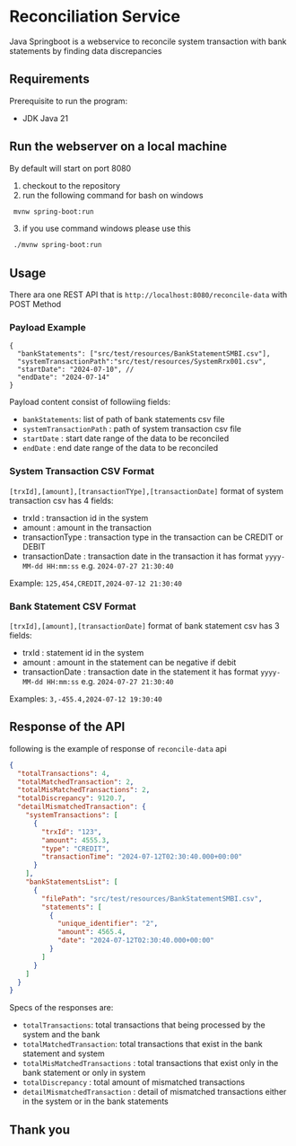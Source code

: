 # Reconciliation Service

Java Springboot is a webservice to reconcile system transaction with bank statements by finding data discrepancies 

## Requirements
Prerequisite to run the program:

- JDK Java 21

## Run the webserver on a local machine
By default will start on port 8080
1. checkout to the repository
2. run the following command for bash on windows
```bash
 mvnw spring-boot:run
```
3. if you use command windows please use this
```bash
 ./mvnw spring-boot:run
```

## Usage
There ara one REST API that is `http://localhost:8080/reconcile-data` with POST Method
### Payload Example
```
{
  "bankStatements": ["src/test/resources/BankStatementSMBI.csv"], 
  "systemTransactionPath":"src/test/resources/SystemRrx001.csv",
  "startDate": "2024-07-10", //
  "endDate": "2024-07-14"
}
```
Payload content consist of followiing fields:
- `bankStatements`: list of path of bank statements csv file
- `systemTransactionPath` : path of system transaction csv file
- `startDate` : start date range of the data to be reconciled
- `endDate` : end date range of the data to be reconciled

### System Transaction CSV Format
```[trxId],[amount],[transactionTYpe],[transactionDate]```
format of system transaction csv has 4 fields:
- trxId : transaction id in the system
- amount : amount in the transaction
- transactionType : transaction type in the transaction can be CREDIT or DEBIT
- transactionDate : transaction date in the transaction it has format `yyyy-MM-dd HH:mm:ss` e.g. `2024-07-27 21:30:40`

Example:
```125,454,CREDIT,2024-07-12 21:30:40```

### Bank Statement CSV Format
```[trxId],[amount],[transactionDate]```
format of bank statement csv has 3 fields:
- trxId : statement id in the system
- amount : amount in the statement can be negative if debit
- transactionDate : transaction date in the statement it has format `yyyy-MM-dd HH:mm:ss` e.g. `2024-07-27 21:30:40`


Examples: ```3,-455.4,2024-07-12 19:30:40 ```


## Response of the API
following is the example of response of `reconcile-data` api
```json
{
  "totalTransactions": 4, 
  "totalMatchedTransaction": 2,
  "totalMisMatchedTransactions": 2,
  "totalDiscrepancy": 9120.7,
  "detailMismatchedTransaction": {
    "systemTransactions": [
      {
        "trxId": "123",
        "amount": 4555.3,
        "type": "CREDIT",
        "transactionTime": "2024-07-12T02:30:40.000+00:00"
      }
    ],
    "bankStatementsList": [
      {
        "filePath": "src/test/resources/BankStatementSMBI.csv",
        "statements": [
          {
            "unique_identifier": "2",
            "amount": 4565.4,
            "date": "2024-07-12T02:30:40.000+00:00"
          }
        ]
      }
    ]
  }
}
```

Specs of the responses are:
- `totalTransactions`: total transactions that being processed by the system and the bank
- `totalMatchedTransaction`: total transactions that exist in the bank statement and system
- `totalMisMatchedTransactions` : total transactions that exist only in the bank statement or only in system
- `totalDiscrepancy` : total amount of mismatched transactions
- `detailMismatchedTransaction` : detail of mismatched transactions either in the system or in the bank statements

## Thank you